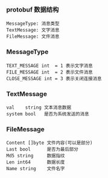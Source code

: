 ### protobuf 数据结构
```
MessageType: 消息类型
TextMessage: 文字消息
FileMessage: 文件消息
```

### MessageType
```
TEXT_MESSAGE int  = 1 表示文字消息
FILE_MESSAGE int  = 2 表示文件消息
CLOSE_MESSAGE int = 3 表示关闭连接消息
```

### TextMessage
```
val    string 文本消息数据
system bool   是否为系统发送的消息
```

### FileMessage
```
Content []byte 文件内容(可以是部分)
Last bool      是否为最后部分
Md5 string     数据指纹
Len int64      数据长度
Name string    文件名字
```